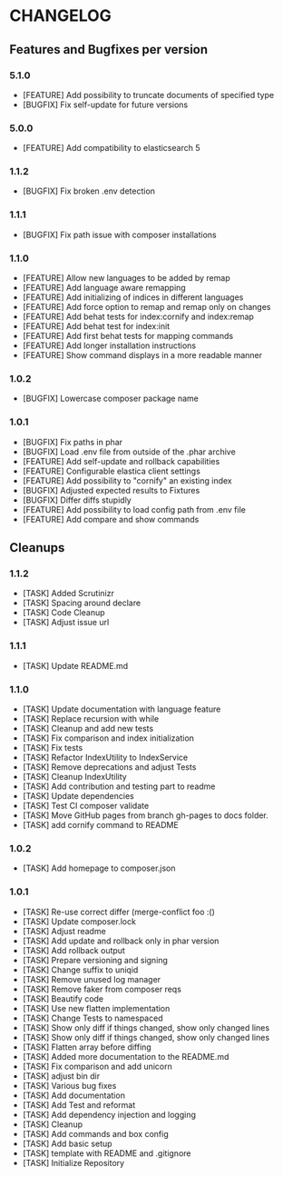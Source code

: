 CHANGELOG
=========

Features and Bugfixes per version
---------------------------------

### 5.1.0
+ [FEATURE] Add possibility to truncate documents of specified type
+ [BUGFIX] Fix self-update for future versions

### 5.0.0
+ [FEATURE] Add compatibility to elasticsearch 5

### 1.1.2
+ [BUGFIX] Fix broken .env detection

### 1.1.1
+ [BUGFIX] Fix path issue with composer installations

### 1.1.0
+ [FEATURE] Allow new languages to be added by remap
+ [FEATURE] Add language aware remapping
+ [FEATURE] Add initializing of indices in different languages
+ [FEATURE] Add force option to remap and remap only on changes
+ [FEATURE] Add behat tests for index:cornify and index:remap
+ [FEATURE] Add behat test for index:init
+ [FEATURE] Add first behat tests for mapping commands
+ [FEATURE] Add longer installation instructions
+ [FEATURE] Show command displays in a more readable manner

### 1.0.2
+ [BUGFIX] Lowercase composer package name

### 1.0.1
+ [BUGFIX] Fix paths in phar
+ [BUGFIX] Load .env file from outside of the .phar archive
+ [FEATURE] Add self-update and rollback capabilities
+ [FEATURE] Configurable elastica client settings
+ [FEATURE] Add possibility to "cornify" an existing index
+ [BUGFIX] Adjusted expected results to Fixtures
+ [BUGFIX] Differ diffs stupidly
+ [FEATURE] Add possibility to load config path from .env file
+ [FEATURE] Add compare and show commands


Cleanups
--------
### 1.1.2

+ [TASK] Added Scrutinizr
+ [TASK] Spacing around declare
+ [TASK] Code Cleanup
+ [TASK] Adjust issue url

### 1.1.1
+ [TASK] Update README.md

### 1.1.0
+ [TASK] Update documentation with language feature
+ [TASK] Replace recursion with while
+ [TASK] Cleanup and add new tests
+ [TASK] Fix comparison and index initialization
+ [TASK] Fix tests
+ [TASK] Refactor IndexUtility to IndexService
+ [TASK] Remove deprecations and adjust Tests
+ [TASK] Cleanup IndexUtility
+ [TASK] Add contribution and testing part to readme
+ [TASK] Update dependencies
+ [TASK] Test CI composer validate
+ [TASK] Move GitHub pages from branch gh-pages to docs folder.
+ [TASK] add cornify command to README

### 1.0.2
+ [TASK] Add homepage to composer.json

### 1.0.1
+ [TASK] Re-use correct differ (merge-conflict foo :()
+ [TASK] Update composer.lock
+ [TASK] Adjust readme
+ [TASK] Add update and rollback only in phar version
+ [TASK] Add rollback output
+ [TASK] Prepare versioning and signing
+ [TASK] Change suffix to uniqid
+ [TASK] Remove unused log manager
+ [TASK] Remove faker from composer reqs
+ [TASK] Beautify code
+ [TASK] Use new flatten implementation
+ [TASK] Change Tests to namespaced
+ [TASK] Show only diff if things changed, show only changed lines
+ [TASK] Show only diff if things changed, show only changed lines
+ [TASK] Flatten array before diffing
+ [TASK] Added more documentation to the README.md
+ [TASK] Fix comparison and add unicorn
+ [TASK] adjust bin dir
+ [TASK] Various bug fixes
+ [TASK] Add documentation
+ [TASK] Add Test and reformat
+ [TASK] Add dependency injection and logging
+ [TASK] Cleanup
+ [TASK] Add commands and box config
+ [TASK] Add basic setup
+ [TASK] template with README and .gitignore
+ [TASK] Initialize Repository
